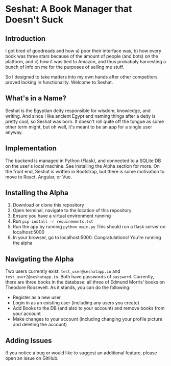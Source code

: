 # Seshat: A Book Manager that Doesn't Suck

## Introduction

I got tired of goodreads and how a) poor their interface was, b) how every book was three stars because of the amount of people (and bots) on the platform, and c) how it was tied to Amazon, and thus probabaly harvesting a bunch of info on me for the purposes of selling me stuff.

So I designed to take matters into my own hands after other competitors proved lacking in functionality. Welcome to Seshat.

## What's in a Name?

Seshat is the Egyptian deity responsible for wisdom, knowledge, and writing. And since I like ancient Egypt and naming things after a deity is pretty cool, so Seshat was born. It doesn't roll quite off the tongue as some other term might, but oh well, it's meant to be an app for a single user anyway.

## Implementation

The backend is managed in Python (Flask), and connected to a SQLite DB on the user's local machine. See Installing the Alpha section for more. On the front end, Seshat is written in Bootstrap, but there is some motivation to move to React, Angular, or Vue.

## Installing the Alpha

1. Download or clone this repository
2. Open terminal, navigate to the location of this repository
3. Ensure you have a virtual environment running
4. Run `pip install -r requirements.txt`
5. Run the app by running `python main.py` This should run a flask server on localhost:5000
5. In your browser, go to localhost:5000. Congratulations! You're running the alpha

## Navigating the Alpha

Two users currently exist: `test_user@seshatapp.io` and `test_user2@seshatapp.io`. Both have passwords of `password`. Currently, there are three books in the database: all three of Edmund Morris' books on Theodore Roosevelt.
As it stands, you can do the following:

* Register as a new user
* Login in as an existing user (including any users you create)
* Add Books to the DB (and also to your account) and remove books from your account
* Make changes to your account (including changing your profile picture and deleting the account)

## Adding Issues

If you notice a bug or would like to suggest an additional feature, please open an issue on GitHub.
